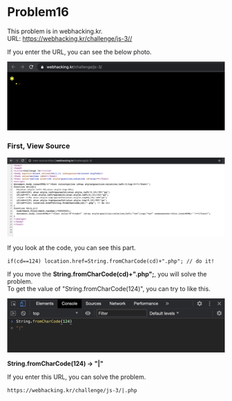 Problem16
===========   

This problem is in webhacking.kr.   
URL: <https://webhacking.kr/challenge/js-3//>   
 
If you enter the URL, you can see the below photo.   
      
<img src="./image/1.png"/> 

### First, View Source   
   
<img src="./image/2.png"/>   
    
If you look at the code, you can see this part.  
    
```   
if(cd==124) location.href=String.fromCharCode(cd)+".php"; // do it!    
```    
    
If you move the <strong>String.fromCharCode(cd)+".php";</strong>, you will solve the problem.    
To get the value of "String.fromCharCode(124)", you can try to like this.    
    
<img src="./image/3.png"/>   
     
<strong>String.fromCharCode(124) -> "|"</strong>    
     
If you enter this URL, you can solve the problem.    
    
```  
https://webhacking.kr/challenge/js-3/|.php   
```     

